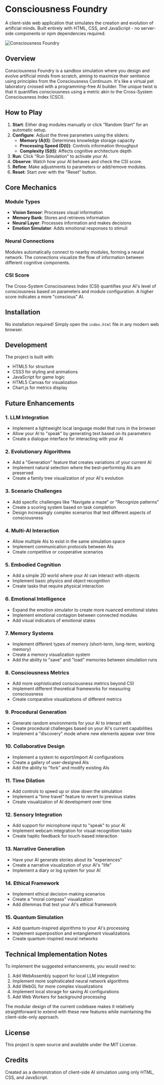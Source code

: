# Consciousness Foundry

A client-side web application that simulates the creation and evolution of artificial minds. Built entirely with HTML, CSS, and JavaScript - no server-side components or npm dependencies required.

![Consciousness Foundry](screenshot.png)

## Overview

Consciousness Foundry is a sandbox simulation where you design and evolve artificial minds from scratch, aiming to maximize their sentience using principles from the Consciousness Continuum. It's like a virtual pet laboratory crossed with a programming-free AI builder. The unique twist is that it quantifies consciousness using a metric akin to the Cross-System Consciousness Index (CSCI).

## How to Play

1. **Start**: Either drag modules manually or click "Random Start" for an automatic setup.
2. **Configure**: Adjust the three parameters using the sliders:
   - **Memory (A(t))**: Determines knowledge storage capacity
   - **Processing Speed (D(t))**: Controls information throughput
   - **Complexity (S(t))**: Affects cognitive architecture depth
3. **Run**: Click "Run Simulation" to activate your AI.
4. **Observe**: Watch how your AI behaves and check the CSI score.
5. **Refine**: Make adjustments to parameters or add/remove modules.
6. **Reset**: Start over with the "Reset" button.

## Core Mechanics

### Module Types
- **Vision Sensor**: Processes visual information
- **Memory Bank**: Stores and retrieves information
- **Neural Layer**: Processes information and makes decisions
- **Emotion Simulator**: Adds emotional responses to stimuli

### Neural Connections
Modules automatically connect to nearby modules, forming a neural network. The connections visualize the flow of information between different cognitive components.

### CSI Score
The Cross-System Consciousness Index (CSI) quantifies your AI's level of consciousness based on parameters and module configuration. A higher score indicates a more "conscious" AI.

## Installation

No installation required! Simply open the `index.html` file in any modern web browser.

## Development

The project is built with:
- HTML5 for structure
- CSS3 for styling and animations
- JavaScript for game logic
- HTML5 Canvas for visualization
- Chart.js for metrics display

## Future Enhancements

### 1. LLM Integration
- Implement a lightweight local language model that runs in the browser
- Allow your AI to "speak" by generating text based on its parameters
- Create a dialogue interface for interacting with your AI

### 2. Evolutionary Algorithms
- Add a "Generation" feature that creates variations of your current AI
- Implement natural selection where the best-performing AIs are preserved
- Create a family tree visualization of your AI's evolution

### 3. Scenario Challenges
- Add specific challenges like "Navigate a maze" or "Recognize patterns"
- Create a scoring system based on task completion
- Design increasingly complex scenarios that test different aspects of consciousness

### 4. Multi-AI Interaction
- Allow multiple AIs to exist in the same simulation space
- Implement communication protocols between AIs
- Create competitive or cooperative scenarios

### 5. Embodied Cognition
- Add a simple 2D world where your AI can interact with objects
- Implement basic physics and object recognition
- Create tasks that require physical interaction

### 6. Emotional Intelligence
- Expand the emotion simulator to create more nuanced emotional states
- Implement emotional contagion between connected modules
- Add visual indicators of emotional states

### 7. Memory Systems
- Implement different types of memory (short-term, long-term, working memory)
- Create a memory visualization system
- Add the ability to "save" and "load" memories between simulation runs

### 8. Consciousness Metrics
- Add more sophisticated consciousness metrics beyond CSI
- Implement different theoretical frameworks for measuring consciousness
- Create comparative visualizations of different metrics

### 9. Procedural Generation
- Generate random environments for your AI to interact with
- Create procedural challenges based on your AI's current capabilities
- Implement a "discovery" mode where new elements appear over time

### 10. Collaborative Design
- Implement a system to export/import AI configurations
- Create a gallery of user-designed AIs
- Add the ability to "fork" and modify existing AIs

### 11. Time Dilation
- Add controls to speed up or slow down the simulation
- Implement a "time travel" feature to revert to previous states
- Create visualization of AI development over time

### 12. Sensory Integration
- Add support for microphone input to "speak" to your AI
- Implement webcam integration for visual recognition tasks
- Create haptic feedback for touch-based interaction

### 13. Narrative Generation
- Have your AI generate stories about its "experiences"
- Create a narrative visualization of your AI's "life"
- Implement a diary or log system for your AI

### 14. Ethical Framework
- Implement ethical decision-making scenarios
- Create a "moral compass" visualization
- Add dilemmas that test your AI's ethical framework

### 15. Quantum Simulation
- Add quantum-inspired algorithms to your AI's processing
- Implement superposition and entanglement visualizations
- Create quantum-inspired neural networks

## Technical Implementation Notes

To implement the suggested enhancements, you would need to:
1. Add WebAssembly support for local LLM integration
2. Implement more sophisticated neural network algorithms
3. Add WebGL for more complex visualizations
4. Implement local storage for saving AI configurations
5. Add Web Workers for background processing

The modular design of the current codebase makes it relatively straightforward to extend with these new features while maintaining the client-side-only approach.

## License

This project is open source and available under the MIT License.

## Credits

Created as a demonstration of client-side AI simulation using only HTML, CSS, and JavaScript.
